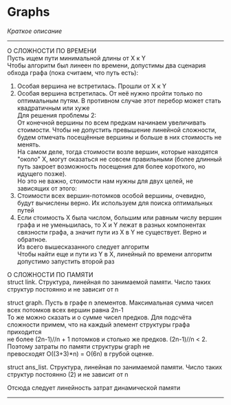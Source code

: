 # Graphs

*Краткое описание*
_______________________________________________________________________________________________________________________________________________________________

О СЛОЖНОСТИ ПО ВРЕМЕНИ<br />
Пусть ищем пути минимальной длины от X к Y<br />
Чтобы алгоритм был линеен по времени, допустимы два сценария обхода графа (пока считаем, что путь есть):<br />
1. Особая вершина не встретилась. Прошли от X к Y<br />
2. Особая вершина встретилась. От неё нужно пройти только по оптимальным путям. В противном случае этот перебор может стать квадратичным или хуже<br />
Для решения проблемы 2:<br />
От конечной вершины по всем предкам начинаем увеличивать стоимости. Чтобы не допустить превышение линейной сложности, будем отмечать посещённые вершины и больше в них стоимость не менять.<br />
На самом деле, тогда стоимости возле вершин, которые находятся "около" X, могут оказаться не совсем правильными (более длинный путь закроет возможность посещения для более короткого, но идущего позже).<br />
Но это не важно, стоимости нам нужны для двух целей, не зависящих от этого: <br />
1. Стоимости всех вершин-потомков особой вершины, очевидно, будут вычислены верно. Их используем для поиска оптимальных путей<br />
2. Если стоимость X была числом, большим или равным числу вершин графа и не уменьшилась, то X и Y лежат в разных компонентах связности графа, а значит пути из X в Y не существует. Верно и обратное. <br />
Из всего вышесказанного следует алгоритм <br />
Чтобы найти еще и пути из Y в X, линейный по времени алгоритм допустимо запустить второй раз<br />

О СЛОЖНОСТИ ПО ПАМЯТИ<br />
struct link. Структура, линейная по занимаемой памяти. Число таких структур постоянно и не зависит от n<br />

struct graph. Пусть в графе n элементов. Максимальная сумма чисел всех потомков всех вершин равна 2n-1<br />
То же можно сказать и о сумме чисел предков. Для подсчёта сложности примем, что на каждый элемент структуры графа приходится<br />
не более (2n-1)//n + 1 потомков и столько же предков. (2n-1)//n < 2. Поэтому затраты по памяти структуры graph не<br />
превосходят О((3+3)*n) = O(6n) в грубой оценке.<br />

struct ans_list. Структура, линейная по занимаемой памяти. Число таких структур постоянно (2) и не зависит от n<br />

Отсюда следует линейность затрат динамической памяти
_______________________________________________________________________________________________________________________________________________________________
